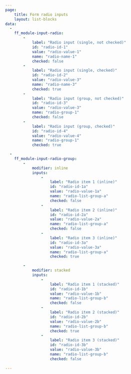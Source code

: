 ```yaml
---
page:
    title: Form radio inputs
    layout: list-blocks
data:
  - 
    ff_module-input-radio:
        - 
            label: "Radio input (single, not checked)"
            id: "radio-id-1"
            value: "radio-value-1"
            name: "radio-name-1"
            checked: false    
        - 
            label: "Radio input (single, checked)"
            id: "radio-id-2"
            value: "radio-value-3"
            name: "radio-name-3"
            checked: true
        - 
            label: "Radio input (group, not checked)"
            id: "radio-id-3"
            value: "radio-value-3"
            name: "radio-group-1"
            checked: false    
        - 
            label: "Radio input (group, checked)"
            id: "radio-id-4"
            value: "radio-value-4"
            name: "radio-group-1"
            checked: true

  - 
    ff_module-input-radio-group:
        - 
            modifier: inline
            inputs: 
                - 
                    label: "Radio item 1 (inline)"
                    id: "radio-id-1a"
                    value: "radio-value-1a"
                    name: "radio-list-group-a"
                    checked: false
                - 
                    label: "Radio item 2 (inline)"
                    id: "radio-id-2a"
                    value: "radio-value-2a"
                    name: "radio-list-group-a"
                    checked: false
                - 
                    label: "Radio item 3 (inline)"
                    id: "radio-id-3a"
                    value: "radio-value-3a"
                    name: "radio-list-group-a"
                    checked: true

        - 
            modifier: stacked
            inputs: 
                - 
                    label: "Radio item 1 (stacked)"
                    id: "radio-id-1b"
                    value: "radio-value-1b"
                    name: "radio-list-group-b"
                    checked: false
                - 
                    label: "Radio item 2 (stacked)"
                    id: "radio-id-2b"
                    value: "radio-value-2b"
                    name: "radio-list-group-b"
                    checked: true
                - 
                    label: "Radio item 3 (stacked)"
                    id: "radio-id-3b"
                    value: "radio-value-3b"
                    name: "radio-list-group-b"
                    checked: false
            
---
```

